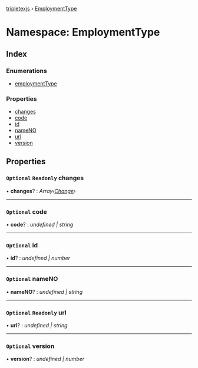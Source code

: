 [tripletexjs](../README.md) › [EmploymentType](employmenttype.md)

# Namespace: EmploymentType

## Index

### Enumerations

* [employmentType](../enums/employmenttype.employmenttype-1.md)

### Properties

* [changes](employmenttype.md#optional-readonly-changes)
* [code](employmenttype.md#optional-code)
* [id](employmenttype.md#optional-id)
* [nameNO](employmenttype.md#optional-nameno)
* [url](employmenttype.md#optional-readonly-url)
* [version](employmenttype.md#optional-version)

## Properties

### `Optional` `Readonly` changes

• **changes**? : *Array‹[Change](change.md)›*

___

### `Optional` code

• **code**? : *undefined | string*

___

### `Optional` id

• **id**? : *undefined | number*

___

### `Optional` nameNO

• **nameNO**? : *undefined | string*

___

### `Optional` `Readonly` url

• **url**? : *undefined | string*

___

### `Optional` version

• **version**? : *undefined | number*
